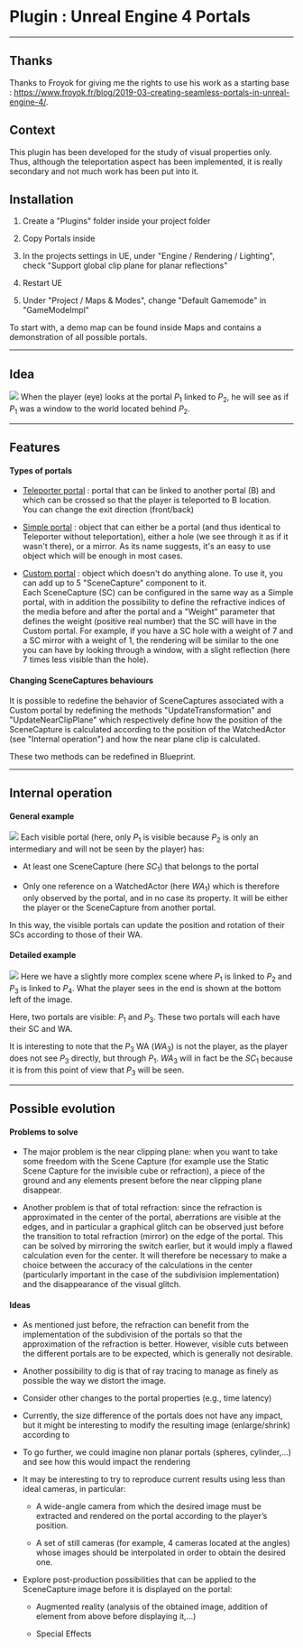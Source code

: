 
# Plugin : Unreal Engine 4 Portals

---

## Thanks
Thanks to Froyok for giving me the rights to use his work as a starting base : https://www.froyok.fr/blog/2019-03-creating-seamless-portals-in-unreal-engine-4/.

## Context
This plugin has been developed for the study of visual properties only. Thus, although the teleportation aspect has been implemented, it is really secondary and not much work has been put into it.

## Installation

1. Create a "Plugins" folder inside your project folder

2. Copy Portals inside

3. In the projects settings in UE, under "Engine / Rendering / Lighting", check "Support global clip plane for planar reflections"

5. Restart UE

6. Under "Project / Maps & Modes", change "Default Gamemode" in "GameModeImpl"

To start with, a demo map can be found inside Maps and contains a demonstration of all possible portals.

---

## Idea

![](https://lh6.googleusercontent.com/_aH_SL8vD_mVbz1OW_nbgwlGbvXstrVVwre8bwe487IVP2clBwe89-jTdSx52zSsf3LTKrkcsYjH3YXDBcciq4X_yEyRQUfDLQKSgOj2CbD2Mje9jQOdxNG9n5Lpc1JOYq5HNifaMrQ=s0)
When the player (eye) looks at the portal $P_1$ linked to $P_2$, he will see as if $P_1$ was a window to the world located behind $P_2$.  

---

## Features

#### Types of portals

* <u>Teleporter portal</u> : portal that can be linked to another portal (B) and which can be crossed so that the player is teleported to B location. \
You can change the exit direction (front/back)

* <u>Simple portal</u> : object that can either be a portal (and thus identical to Teleporter without teleportation), either a hole (we see through it as if it wasn't there), or a mirror.
  As its name suggests, it's an easy to use object which will be enough in most cases.

* <u>Custom portal</u> : object which doesn't do anything alone. To use it, you can add up to 5 "SceneCapture" component to it.\
Each SceneCapture (SC) can be configured in the same way as a Simple portal, with in addition the possibility to define the refractive indices of the media before and after the portal and a "Weight" parameter that defines the weight (positive real number) that the SC will have in the Custom portal.
  For example, if you have a SC hole with a weight of 7 and a SC mirror with a weight of 1, the rendering will be similar to the one you can have by looking through a window, with a slight reflection (here 7 times less visible than the hole).  

#### Changing SceneCaptures behaviours

It is possible to redefine the behavior of SceneCaptures associated with a Custom portal by redefining the methods "UpdateTransformation" and "UpdateNearClipPlane" which respectively define how the position of the SceneCapture is calculated according to the position of the WatchedActor (see "Internal operation") and how the near plane clip is calculated. 

These two methods can be redefined in Blueprint.

---

## Internal operation

#### General example

![](https://lh3.googleusercontent.com/pJa0kkgFhCT8KEcpIRHkpSTxI85-1e9IiUN9ybs5aQVVcrllfXukNhfUDtr5SusJ535HVtMUFJPhGsNU4Sj0m4-rHZ15n8GSX-NjsPdiFS_v3sorqMdJtp9siCGDKjkVExiKdt56OEM=s0)
Each visible portal (here, only $P_1$ is visible because $P_2$ is only an intermediary and will not be seen by the player) has:

* At least one SceneCapture (here $SC_1$) that belongs to the portal 

* Only one reference on a WatchedActor (here $WA_1$) which is therefore only observed by the portal, and in no case its property.
  It will be either the player or the SceneCapture from another portal.

In this way, the visible portals can update the position and rotation of their SCs according to those of their WA. 

#### Detailed example

![](https://lh5.googleusercontent.com/N17Fsm5j1VN0FgSsvqRHKIbfh3xeox6YIwE6Pz1BJvJ8-Dqma16SRPysvSxLb02gLNMvCkJWJhOGMjvd-8y2ZtpmyCIocmluruuGh1FwXkDfqAV1mGaAxImRsHxBS8WeDRPN1yaNpDM=s0)
Here we have a slightly more complex scene where $P_1$ is linked to $P_2$ and $P_3$ is linked to $P_4$. What the player sees in the end is shown at the bottom left of the image.

Here, two portals are visible: $P_1$ and $P_3$. These two portals will each have their SC and WA.

It is interesting to note that the $P_3$ WA ($WA_3$) is not the player, as the player does not see $P_3$ directly, but through $P_1$. $WA_3$ will in fact be the $SC_1$ because it is from this point of view that $P_3$ will be seen.

---

## Possible evolution

#### Problems to solve

* The major problem is the near clipping plane: when you want to take some freedom with the Scene Capture (for example use the Static Scene Capture for the invisible cube or refraction), a piece of the ground and any elements present before the near clipping plane disappear.

* Another problem is that of total refraction: since the refraction is approximated in the center of the portal, aberrations are visible at the edges, and in particular a graphical glitch can be observed just before the transition to total refraction (mirror) on the edge of the portal. This can be solved by mirroring the switch earlier, but it would imply a flawed calculation even for the center.
  It will therefore be necessary to make a choice between the accuracy of the calculations in the center (particularly important in the case of the subdivision implementation) and the disappearance of the visual glitch.

#### Ideas

* As mentioned just before, the refraction can benefit from the implementation of the subdivision of the portals so that the approximation of the refraction is better. However, visible cuts between the different portals are to be expected, which is generally not desirable.

* Another possibility to dig is that of ray tracing to manage as finely as possible the way we distort the image.

* Consider other changes to the portal properties (e.g., time latency)

* Currently, the size difference of the portals does not have any impact, but it might be interesting to modify the resulting image (enlarge/shrink) according to

* To go further, we could imagine non planar portals (spheres, cylinder,...) and see how this would impact the rendering 

* It may be interesting to try to reproduce current results using less than ideal cameras, in particular:
  
  * A wide-angle camera from which the desired image must be extracted and rendered on the portal according to the player’s position.
  
  * A set of still cameras (for example, 4 cameras located at the angles) whose images should be interpolated in order to obtain the desired one.

* Explore post-production possibilities that can be applied to the SceneCapture image before it is displayed on the portal:
  
  * Augmented reality (analysis of the obtained image, addition of element from above before displaying it,...)
  
  * Special Effects


